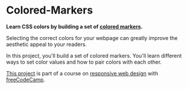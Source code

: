 # Colored-Markers

<strong>Learn CSS colors by building a set of <a href="https://teoptl.github.io/Colored-Markers">colored markers</a>.</strong>

Selecting the correct colors for your webpage can greatly improve the aesthetic appeal to your readers.

In this project, you'll build a set of colored markers. You'll learn different ways to set color values and how to pair colors with each other.

<a href="https://www.freecodecamp.org/learn/2022/responsive-web-design/learn-css-colors-by-building-a-set-of-colored-markers/step-1">This project</a> is part of a course on <a href="https://www.freecodecamp.org/learn/2022/responsive-web-design">responsive web design</a> with <a href="https://www.freecodecamp.org">freeCodeCamp</a>.

